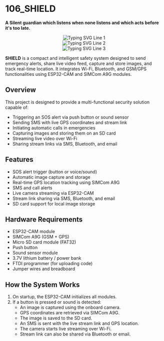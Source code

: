 # 106_SHIELD
**A Silent guardian which listens when none listens and which acts  before it's too late.**

<p align="center">
  <img src="https://readme-typing-svg.demolab.com?font=Fira+Code&weight=700&pause=1000&color=0F62FE&width=800&lines=SHIELD+—+A+SMART+GUARDIAN" alt="Typing SVG Line 1" />
  <br />
  <img src="https://readme-typing-svg.demolab.com?font=Fira+Code&weight=700&pause=1000&color=0F62FE&width=1000&lines=LIVE+STREAMING+%7C+CALL+%7C+LIVE+LOCATION+%7C+SOS+ALERT+MESSAGE" alt="Typing SVG Line 2" />
  <br />
  <img src="https://readme-typing-svg.demolab.com?font=Fira+Code&weight=700&pause=1000&color=0F62FE&width=800&lines=WI-FI+%2F+BLUETOOTH+%7C+SD+CARD+STORAGE" alt="Typing SVG Line 3" />
</p>


**SHIELD** is a compact and intelligent safety system designed to send emergency alerts, share live video feed, capture and store images, and track real-time location. It integrates Wi-Fi, Bluetooth, and GSM/GPS functionalities using ESP32-CAM and SIMCom A9G modules.

## Overview

This project is designed to provide a multi-functional security solution capable of:

- Triggering an SOS alert via push button or sound sensor
- Sending SMS with live GPS coordinates and stream link
- Initiating automatic calls in emergencies
- Capturing images and storing them on an SD card
- Streaming live video over Wi-Fi
- Sharing stream links via SMS, Bluetooth, and email


## Features

- SOS alert trigger (button or voice/sound)
- Automatic image capture and storage
- Real-time GPS location tracking using SIMCom A9G
- SMS and call alerts
- Live camera streaming via ESP32-CAM
- Stream link sharing via SMS, Bluetooth, and email
- SD card support for local image storage


## Hardware Requirements

- ESP32-CAM module
- SIMCom A9G (GSM + GPS)
- Micro SD card module (FAT32)
- Push button
- Sound sensor module
- 3.7V lithium battery / power bank
- FTDI programmer (for uploading code)
- Jumper wires and breadboard


## How the System Works

1. On startup, the ESP32-CAM initializes all modules.
2. If a button is pressed or sound is detected:
   - An image is captured using the onboard camera.
   - GPS coordinates are retrieved via SIMCom A9G.
   - The image is saved to the SD card.
   - An SMS is sent with the live stream link and GPS location.
   - The camera starts live streaming over Wi-Fi.
   - Stream link can also be shared via Bluetooth or email.



